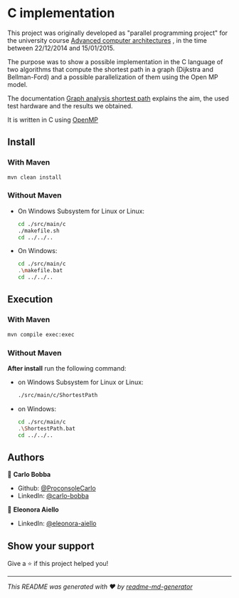 # C implementation

This project was originally developed as "parallel programming project" for the university
course [Advanced computer architectures](http://www-4.unipv.it/offertaformativa/portale/corso.php?idAttivitaFormativa=372483&modulo=0&lingua=2)
, in the time between 22/12/2014 and 15/01/2015.

The purpose was to show a possible implementation in the C language of two algorithms that compute the shortest path in
a graph (Dijkstra and Bellman-Ford) and a possible parallelization of them using the Open MP model.

The documentation [Graph analysis shortest path](../docs/Graph%20analysis%20shortest%20path.pdf) explains the aim, the
used test hardware and the results we obtained.

It is written in C using [OpenMP](https://www.openmp.org/)

## Install

### With Maven

```sh
mvn clean install
```

### Without Maven

- On Windows Subsystem for Linux or Linux:
    ```sh
    cd ./src/main/c
    ./makefile.sh
    cd ../../..
    ```
- On Windows:
    ```sh
    cd ./src/main/c
    .\makefile.bat
    cd ../../..
    ```

## Execution

### With Maven

```sh
mvn compile exec:exec
```

### Without Maven

**After install** run the following command:

- on Windows Subsystem for Linux or Linux:
    ```sh
    ./src/main/c/ShortestPath
    ```
- on Windows:
    ```sh
    cd ./src/main/c
    .\ShortestPath.bat
    cd ../../..
    ```

## Authors

👤 **Carlo Bobba**

* Github: [@ProconsoleCarlo](https://github.com/ProconsoleCarlo)
* LinkedIn: [@carlo-bobba](https://linkedin.com/in/carlo-bobba)

👤 **Eleonora Aiello**

* LinkedIn: [@eleonora-aiello](https://www.linkedin.com/in/eleonora-aiello-8397a8196)

## Show your support

Give a ⭐️ if this project helped you!

***
_This README was generated with ❤️ by [readme-md-generator](https://github.com/kefranabg/readme-md-generator)_
